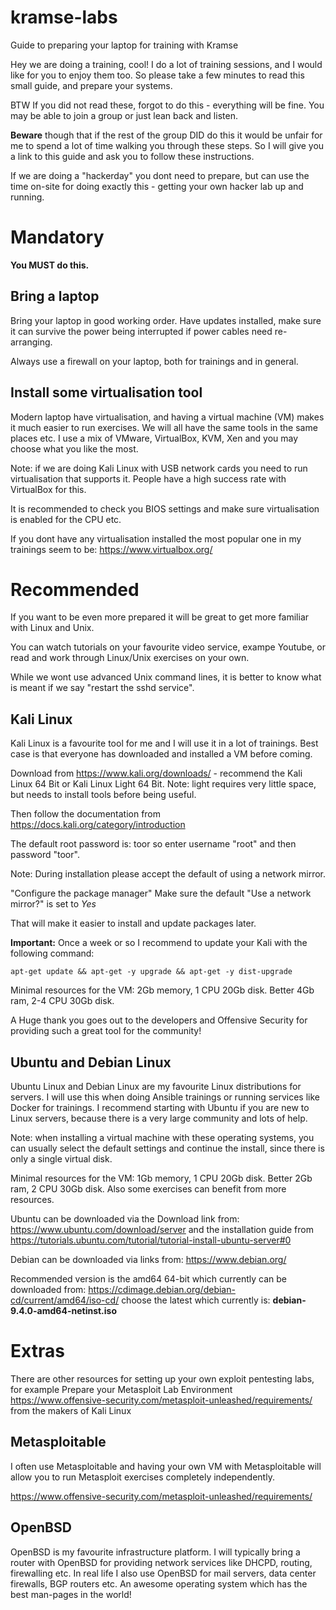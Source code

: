 # kramse-labs
Guide to preparing your laptop for training with Kramse

Hey we are doing a training, cool!
I do a lot of training sessions, and I would like for you to enjoy them too.
So please take a few minutes to read this small guide, and prepare your systems.

BTW If you did not read these, forgot to do this - everything will be fine. You may be able to join a group or just lean back and listen.

**Beware** though that if the rest of the group DID do this it would be unfair for me to spend a lot of time walking you through these steps. So I will give you a link to this guide and ask you to follow these instructions.

If we are doing a "hackerday" you dont need to prepare, but can use the time on-site for doing exactly this - getting your own hacker lab up and running.

# Mandatory

**You MUST do this.**

## Bring a laptop

Bring your laptop in good working order. Have updates installed, make sure it can survive the power being interrupted if power cables need re-arranging.

Always use a firewall on your laptop, both for trainings and in general.

## Install some virtualisation tool

Modern laptop have virtualisation, and having a virtual machine (VM) makes it much easier to run exercises. We will all have the same tools in the same places etc. I use a mix of VMware, VirtualBox, KVM, Xen and you may choose what you like the most.

Note: if we are doing Kali Linux with USB network cards you need to run virtualisation that supports it. People have a high success rate with VirtualBox for this.

It is recommended to check you BIOS settings and make sure virtualisation is enabled for the CPU etc.

If you dont have any virtualisation installed the most popular one in my trainings seem to be: https://www.virtualbox.org/



# Recommended

If you want to be even more prepared it will be great to get more familiar with Linux and Unix.

You can watch tutorials on your favourite video service, exampe Youtube, or read and work through Linux/Unix exercises on your own.

While we wont use advanced Unix command lines, it is better to know what is meant if we say "restart the sshd service".

## Kali Linux

Kali Linux is a favourite tool for me and I will use it in a lot of trainings. Best case is that everyone has downloaded and installed a VM before coming.

Download from https://www.kali.org/downloads/ - recommend the Kali Linux 64 Bit or Kali Linux Light 64 Bit. Note: light requires very little space, but needs to install tools before being useful.

Then follow the documentation from https://docs.kali.org/category/introduction

The default root password is:  toor    so enter username "root" and then password "toor".

Note: During installation please accept the default of using a network mirror.

"Configure the package manager"
Make sure the default "Use a network mirror?" is set to *Yes*

That will make it easier to install and update packages later.

**Important:**
Once a week or so I recommend to update your Kali with the following command:

```
apt-get update && apt-get -y upgrade && apt-get -y dist-upgrade
```

Minimal resources for the VM:
2Gb memory, 1 CPU 20Gb disk. Better 4Gb ram, 2-4 CPU 30Gb disk.

A Huge thank you goes out to the developers and Offensive Security for providing such a great tool for the community!

## Ubuntu and Debian Linux


Ubuntu Linux and Debian Linux are my favourite Linux distributions for servers. I will use this when doing Ansible trainings or running services like Docker for trainings. I recommend starting with Ubuntu if you are new to Linux servers, because there is a very large community and lots of help.

Note: when installing a virtual machine with these operating systems, you can usually select the default settings and continue the install, since there is only a single virtual disk.

Minimal resources for the VM:
1Gb memory, 1 CPU 20Gb disk. Better 2Gb ram, 2 CPU 30Gb disk. Also some exercises can benefit from more resources.

Ubuntu can be downloaded via the Download link from:
https://www.ubuntu.com/download/server
and the installation guide from https://tutorials.ubuntu.com/tutorial/tutorial-install-ubuntu-server#0

Debian can be downloaded via links from: https://www.debian.org/

Recommended version is the amd64 64-bit which currently can be downloaded from:
https://cdimage.debian.org/debian-cd/current/amd64/iso-cd/
choose the latest which currently is: **debian-9.4.0-amd64-netinst.iso**



# Extras

There are other resources for setting up your own exploit pentesting labs, for example Prepare your Metasploit Lab Environment https://www.offensive-security.com/metasploit-unleashed/requirements/ from the makers of Kali Linux

## Metasploitable

I often use Metasploitable and having your own VM with Metasploitable will allow you to run Metasploit exercises completely independently.

https://www.offensive-security.com/metasploit-unleashed/requirements/

## OpenBSD

OpenBSD is my favourite infrastructure platform. I will typically bring a router with OpenBSD for providing network services like DHCPD, routing, firewalling etc. In real life I also use OpenBSD for mail servers, data center firewalls, BGP routers etc. An awesome operating system which has the best man-pages in the world!
